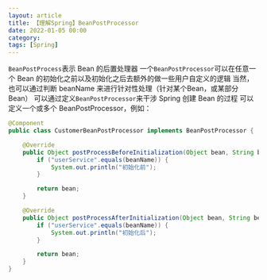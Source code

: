 ```yaml
---
layout: article  
title: 【理解Spring】BeanPostProcessor  
date: 2022-01-05 00:00
category:  
tags: [Spring]  
---
```


`BeanPostProcess`表示 Bean 的后置处理器
一个`BeanPostProcessor`可以在任意一个 Bean 的初始化之前以及初始化之后去额外的做一些用户自定义的逻辑
当然，也可以通过判断 beanName 来进行针对性处理（针对某个Bean，或某部分Bean）
可以通过定义`BeanPostProcessor`来干涉 Spring 创建 Bean 的过程
可以定义一个或多个 BeanPostProcessor，例如：
```java
@Component
public class CustomerBeanPostProcessor implements BeanPostProcessor {

    @Override
    public Object postProcessBeforeInitialization(Object bean, String beanName) throws BeansException {
        if ("userService".equals(beanName)) {
            System.out.println("初始化前");
        }

        return bean;
    }

    @Override
    public Object postProcessAfterInitialization(Object bean, String beanName) throws BeansException {
        if ("userService".equals(beanName)) {
            System.out.println("初始化后");
        }

        return bean;
    }
}
```